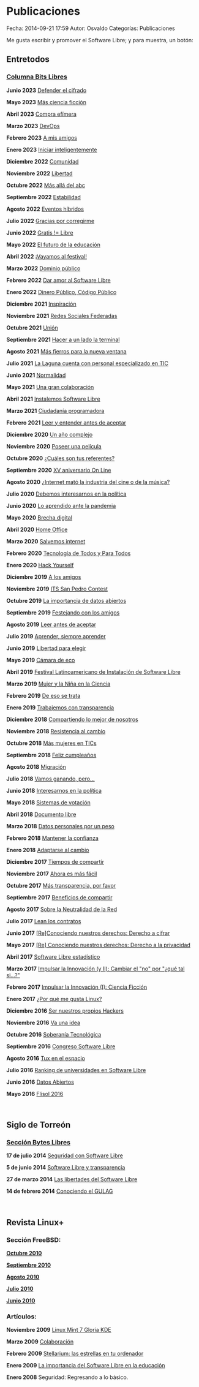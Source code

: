 Publicaciones
=============================

Fecha: 2014-09-21 17:59
Autor:  Osvaldo
Categorías: Publicaciones

Me gusta escribir y promover el Software Libre; y para muestra, un botón:

## Entretodos

### [Columna Bits Libres](http://www.gulag.org.mx/revista/2016-05-10-Bits-Libres.html)

<!--
Sobre la sección Bits Libres
10 May 2016
Inicia el mes de mayo del 2016 y artículos de la GULAG aparecen de nuevo en un medio impreso, en el periódico Entretodos con la sección Bits Libres.
http://www.gulag.org.mx/sobre-la-seccion-bits-libres.html
 -->

**Junio 2023** [Defender el cifrado](https://www.salazarysanchez.com/entradas/2023-06-01-Bits-Libres-Defender-el-cifrado.html)

**Mayo 2023** [Más ciencia ficción](https://www.salazarysanchez.com/entradas/2023-05-01-Bits-Libres-Mas-ciencia-ficcion.html)

**Abril 2023** [Compra efímera](https://www.salazarysanchez.com/entradas/2023-04-01-Bits-Libres-Compra-efimera.html)

**Marzo 2023** [DevOps](https://www.salazarysanchez.com/entradas/2023-03-01-Bits-Libres-DevOps.html)

**Febrero 2023** [A mis amigos](https://www.salazarysanchez.com/entradas/2023-02-01-Bits-Libres-A-mis-amigos.html)

**Enero 2023** [Iniciar inteligentemente](https://www.salazarysanchez.com/entradas/2023-01-01-Bits-Libres-Iniciar-inteligentemente.html)

**Diciembre 2022** [Comunidad](https://www.salazarysanchez.com/entradas/2022-12-01-Bits-Libres-Comunidad.html)

**Noviembre 2022** [Libertad](https://www.salazarysanchez.com/entradas/2022-11-01-Bits-Libres-Libertad.html)

**Octubre 2022** [Más allá del abc](https://www.salazarysanchez.com/entradas/2022-10-01-Bits-Libres-Mas-alla-del-abc.html)

**Septiembre 2022** [Estabilidad](https://www.salazarysanchez.com/entradas/2022-09-01-Bits-Libres-Estabilidad.html)

**Agosto 2022** [Eventos híbridos](https://www.salazarysanchez.com/entradas/2022-08-01-Bits-Libres-Eventos-hibridos.html)

**Julio 2022** [Gracias por corregirme](https://www.salazarysanchez.com/entradas/2022-07-01-Bits-Libres-Gracias-por-corregirme.html)

**Junio 2022** [Gratis != Libre](https://www.salazarysanchez.com/entradas/2022-06-01-Bits-Libres-Gratis-Libre.html)

**Mayo 2022** [El futuro de la educación](https://www.salazarysanchez.com/entradas/2022-05-01-Bits-Libres-El-futuro-de-la-educacion.html)

**Abril 2022** [¡Vayamos al festival!](https://www.salazarysanchez.com/entradas/2022-04-01-Bits-Libres-Vayamos-al-festival.html)

**Marzo 2022** [Dominio público](https://www.salazarysanchez.com/entradas/2022-03-01-Bits-Libres-Dominio-publico.html)

**Febrero 2022** [Dar amor al Software Libre](https://www.salazarysanchez.com/entradas/2022-02-01-Bits-Libres-Dar-amor-al-Software-Libre.html)

**Enero 2022** [Dinero Público, Código Público](https://www.salazarysanchez.com/entradas/2022-01-01-Bits-Libres-Dinero-Publico-Codigo-Publico.html)

**Diciembre 2021** [Inspiración](https://www.salazarysanchez.com/entradas/2021-12-01-Bits-Libres-Inspiracion.html)

**Noviembre 2021** [Redes Sociales Federadas](https://www.salazarysanchez.com/entradas/2021-11-01-Bits-Libres-Redes-Sociales-Federadas.html)

**Octubre 2021** [Unión](https://www.salazarysanchez.com/entradas/2021-10-01-Bits-Libres-Union.html)

**Septiembre 2021** [Hacer a un lado la terminal](https://www.salazarysanchez.com/entradas/2021-09-01-Bits-Libres-Hacer-de-lado-la-terminal.html)

**Agosto 2021** [Más fierros para la nueva ventana](https://www.salazarysanchez.com/entradas/2021-08-01-Bits-Libres-Mas-fierros-para-la-nueva-ventana.html)

**Julio 2021** [La Laguna cuenta con personal especializado en TIC](https://www.salazarysanchez.com/entradas/2021-07-01-Bits-Libres-La-Laguna-con-personal-especializado-TIC.html)

**Junio 2021** [Normalidad](https://www.salazarysanchez.com/entradas/2021-06-01-Bits-Libres-Normalidad.html)

**Mayo 2021** [Una gran colaboración](https://www.salazarysanchez.com/entradas/2021-05-01-Bits-Libres-Una-gran-colaboracion.html)

**Abril 2021** [Instalemos Software Libre](https://www.salazarysanchez.com/entradas/2021-04-01-Bits-Libres-Instalemos-Software-Libre.html)

**Marzo 2021** [Ciudadanía programadora](https://www.salazarysanchez.com/entradas/2021-03-01-Bits-Libres-Ciudadania-programadora.html)

**Febrero 2021** [Leer y entender antes de aceptar](https://www.salazarysanchez.com/entradas/2021-02-01-Bits-Libres-Leer-y-entender-antes-de-aceptar.html)

<!-- No se escribió Enero 2021 -->

**Diciembre 2020** [Un año complejo](https://www.salazarysanchez.com/entradas/2020-12-01-Bits-Libres-Un-ano-complejo.html)

**Noviembre 2020** [Poseer una película](https://www.salazarysanchez.com/entradas/2020-11-01-Bits-Libres-Poseer-una-pelicula.html)

**Octubre 2020** [¿Cuáles son tus referentes?](https://www.salazarysanchez.com/entradas/2020-10-01-Bits-Libres-Cuales-son-tus-referentes.html)

**Septiembre 2020** [XV aniversario On Line](https://www.salazarysanchez.com/entradas/2020-09-01-Bits-Libres-XV-aniversario-On-Line.html)

**Agosto 2020** [¿Internet mató la industria del cine o de la música?](https://www.salazarysanchez.com/entradas/2020-08-01-Bits-Libres-Internet-mato-industria-cine-musica.html)

**Julio 2020** [Debemos interesarnos en la política](https://www.salazarysanchez.com/entradas/2020-07-01-Bits-Libres-Debemos-interesarnos-en-la-politica.html)

**Junio 2020** [Lo aprendido ante la pandemia](https://www.salazarysanchez.com/entradas/2020-06-01-Bits-Libres-Lo-aprendido-ante-la-pandemia.html)

**Mayo 2020** [Brecha digital](https://www.salazarysanchez.com/entradas/2020-05-01-Bits-Libres-Brecha-digital.html)

**Abril 2020** [Home Office](https://www.salazarysanchez.com/entradas/2020-04-01-Bits-Libres-Home-Office.html)

**Marzo 2020** [Salvemos internet](https://www.salazarysanchez.com/entradas/2020-03-01-Bits-Libres-Salvemos-internet.html)

**Febrero 2020** [Tecnología de Todos y Para Todos](https://www.salazarysanchez.com/entradas/2020-02-01-Bits-Libres-Tecnologia-de-Todos-y-Para-Todos.html)

**Enero 2020** [Hack Yourself](https://www.salazarysanchez.com/entradas/2020-01-01-Bits-Libres-Hack-Yourself.html)

**Diciembre 2019** [A los amigos](https://www.salazarysanchez.com/entradas/2019-12-01-Bits-Libres-A-los-amigos.html)

**Noviembre 2019** [ITS San Pedro Contest](https://www.salazarysanchez.com/entradas/2019-11-01-Bits-Libres-ITS-San-Pedro-Contest.html)

**Octubre 2019** [La importancia de datos abiertos](https://www.salazarysanchez.com/entradas/2019-10-01-Bits-Libres-La-importancia-de-datos-abiertos.html)

**Septiembre 2019** [Festejando con los amigos](https://www.salazarysanchez.com/entradas/2019-09-01-Bits-Libres-Festejando-con-los-amigos.html)

**Agosto 2019** [Leer antes de aceptar](https://www.salazarysanchez.com/entradas/2019-08-01-Bits-Libres-Leer-antes-de-aceptar.html)

**Julio 2019** [Aprender, siempre aprender](https://www.salazarysanchez.com/entradas/2019-07-01-Bits-Libres-Aprender-siempre-aprender.html)

**Junio 2019** [Libertad para elegir](https://www.salazarysanchez.com/entradas/2019-06-01-Bits-Libres-Libertad-para-elegir.html)

**Mayo 2019** [Cámara de eco](https://www.salazarysanchez.com/entradas/2019-05-01-Bits-Libres-Camara-de-eco.html)

**Abril 2019** [Festival Latinoamericano de Instalación de Software Libre](https://www.salazarysanchez.com/entradas/2019-04-01-Bits-Libres-Festival-Latinoamericano-de-Instalacion-de-Software-Libre.html)

**Marzo 2019** [Mujer y la Niña en la Ciencia](https://www.salazarysanchez.com/entradas/2019-03-01-Bits-Libres-Mujer-y-la-Nina-en-la-Ciencia.html)

**Febrero 2019** [De eso se trata](https://www.salazarysanchez.com/entradas/2019-02-01-Bits-Libres-De-eso-se-trata.html)

**Enero 2019** [Trabajemos con transparencia](https://www.salazarysanchez.com/entradas/2019-01-01-Bits-Libres-Trabajemos-con-transparencia.html)

**Diciembre 2018** [Compartiendo lo mejor de nosotros](https://www.salazarysanchez.com/entradas/2018-12-01-Bits-Libres-Compartiendo-lo-mejor-de-nosotros.html)

**Noviembre 2018** [Resistencia al cambio](http://www.salazarysanchez.com/entradas/2018-11-01-Bits-Libres-Resistencia-al-cambio.html)

**Octubre 2018** [Más mujeres en TICs](https://www.salazarysanchez.com/entradas/2018-10-01-Bits-Libres-Mas-Mujeres-en-TICs.html)

**Septiembre 2018** [Feliz cumpleaños](https://www.salazarysanchez.com/entradas/2018-09-01-Bits-Libres-Feliz-Cumpleanos.html)

**Agosto 2018** [Migración](https://www.salazarysanchez.com/entradas/2018-08-01-Bits-Libres-Migracion.html)

**Julio 2018** [Vamos ganando, pero...](https://www.salazarysanchez.com/entradas/2018-07-01-Bits-Libres-Vamos-ganando-pero.html)

**Junio 2018** [Interesarnos en la política](https://www.salazarysanchez.com/entradas/2018-06-02-Bits-Libres-Interesarnos-en-la-politica.html)

**Mayo 2018** [Sistemas de votación](https://www.salazarysanchez.com/entradas/2018-05-03-Bits-Libres-Sistemas-de-votacion.html)

**Abril 2018** [Documento libre](https://www.salazarysanchez.com/entradas/2018-04-02-Bits-Libres-Documento-libre.html)

**Marzo 2018** [Datos personales por un peso](https://www.salazarysanchez.com/entradas/2018-03-04-Bits-Libres-datos-personales-por-un-peso.html)

**Febrero 2018** [Mantener la confianza](https://www.salazarysanchez.com/entradas/2018-02-03-Bits-Libres-Mantener-la-confianza.html)

**Enero 2018** [Adaptarse al cambio](https://www.salazarysanchez.com/entradas/2018-01-03-Bits-Libres-Adaptarse-al-cambio.html)

**Diciembre 2017** [Tiempos de compartir](https://www.salazarysanchez.com/entradas/2017-12-03-Bits-Libres-Tiempos-de-compartir.html)

**Noviembre 2017** [Ahora es más fácil](https://www.salazarysanchez.com/entradas/2017-11-01-Bits-Libres-Ahora-es-mas-facil.html)

**Octubre 2017** [Más transparencia, por favor](https://www.salazarysanchez.com/entradas/2017-10-01-Bits-Libres-Mas-transparencia-por-favor.html)

**Septiembre 2017** [Beneficios de compartir](https://www.salazarysanchez.com/entradas/2017-09-01-Bits-Libres-Beneficios-de-compartir.html)

**Agosto 2017** [Sobre la Neutralidad de la Red](https://www.salazarysanchez.com/entradas/2017-08-09-Bits-Libres-Sobre-la-Neutralidad-de-la-Red.html)

**Julio 2017** [Lean los contratos](https://www.salazarysanchez.com/entradas/2017-07-08-Bits-Libres-Lean-Los-Contratos.html)

**Junio 2017** [[Re]Conociendo nuestros derechos: Derecho a cifrar](https://salazarysanchez.github.io/entradas/2017-06-11-Bits-Libres-Derecho-A-Cifrar.html)

**Mayo 2017** [[Re] Conociendo nuestros derechos: Derecho a la privacidad](https://salazarysanchez.github.io/entradas/2017-05-03-Bits-Libres-Derecho-A-La-Privacidad.html)

**Abril 2017** [Software Libre estadístico](https://salazarysanchez.github.io/entradas/2017-04-09-Bits-Libres-Software-Libre-Estadistico.html)

**Marzo 2017** [Impulsar la Innovación (y II): Cambiar el "no" por "¿qué tal si...?"](https://salazarysanchez.github.io/entradas/2017-03-08-Bits-Libres-Impulsar-La-Innovacion-Cambiar-No-Por-Si.html)

**Febrero 2017** [Impulsar la Innovación (I): Ciencia Ficción](https://salazarysanchez.github.io/entradas/2017-02-10-Bits-Libres-Impulsar-La-Innovacion-Ciencia-Ficcion.html)

**Enero 2017** [¿Por qué me gusta Linux?](https://salazarysanchez.github.io/entradas/2017-01-21-Bits-Libres-Por-que-me-gusta-linux.html)

**Diciembre 2016** [Ser nuestros propios Hackers](https://salazarysanchez.github.io/entradas/2016-12-10-Bits-Libres-Ser-Nuestro-Propio-Hacker.html)

**Noviembre 2016** [Va una idea](https://salazarysanchez.github.io/entradas/2016-11-09-Bits-Libres-Va-Una-Idea.html)

**Octubre 2016** [Soberanía Tecnológica](https://salazarysanchez.github.io/entradas/2016-10-05-Bits-Libres-Soberania-Tecnologica.html)

**Septiembre 2016** [Congreso Software Libre](https://salazarysanchez.github.io/entradas/2016-09-07-Bits-Libres-Congreso-Software-Libre.html)

**Agosto 2016** [Tux en el espacio](https://salazarysanchez.github.io/entradas/2016-08-10-Bits-Libres-Tux-Espacio.html)

**Julio 2016** [Ranking de universidades en Software Libre](https://salazarysanchez.github.io/entradas/2016-07-05-Bits-Libres-RuSL.html)

**Junio 2016** [Datos Abiertos](https://salazarysanchez.github.io/entradas/2016-06-14-Bits-Libres-Datos-Abiertos.html)

**Mayo 2016** [Flisol 2016](https://salazarysanchez.github.io/entradas/2016-05-10-Bits-Libres-Flisol-2016.html)

<br />

## Siglo de Torreón

### [Sección Bytes Libres](http://gulag.org.mx/revista/2014-05-17-Sobre-Bytes-Libres.html)

**17 de julio 2014** [Seguridad con Software Libre](http://www.elsiglodetorreon.com.mx/noticia/1017146.bytes-libres-seguridad-con-software-libre.html)

**5 de junio 2014** [Software Libre y transparencia](http://www.elsiglodetorreon.com.mx/noticia/1002479.bytes-libres.html)

**27 de marzo 2014** [Las libertades del Software Libre](http://www.elsiglodetorreon.com.mx/noticia/976561.bytes-libres.html)

**14 de febrero 2014** [Conociendo el GULAG](http://www.elsiglodetorreon.com.mx/noticia/962699.bytes-libres.html)

<br />

## Revista Linux+

### Sección FreeBSD:

**[Octubre 2010](http://www.fedora-es.com/manuales/Linux+/Linux_10_2010_ES.pdf)**

**[Septiembre 2010](http://www.fedora-es.com/manuales/Linux+/Linux_09_2010.pdf)**

**[Agosto 2010](http://www.fedora-es.com/manuales/Linux+/Linux_08_2010.pdf)**

**[Julio 2010](http://www.fedora-es.com/manuales/Linux+/Linux_07_2010_ES.pdf)**

**[Junio 2010](http://www.fedora-es.com/manuales/Linux+/Linux_06_2010_ES.pdf)**

### Artículos:

**Noviembre 2009** [Linux Mint 7 Gloria KDE](http://www.fedora-es.com/manuales/Linux+/Linux_11_2009_ES.pdf)

**Marzo 2009** [Colaboración](http://www.fedora-es.com/manuales/Linux+/Linux_03_2009_ES.pdf)

**Febrero 2009** [Stellarium: las estrellas en tu ordenador](http://www.fedora-es.com/manuales/Linux+/Linux_02_2009_ES.pdf)

**Enero 2009** [La importancia del Software Libre en la educación](http://www.fedora-es.com/manuales/Linux+/Linux_01_2009_ES.pdf)

**Enero 2008** Seguridad: Regresando a lo básico.
